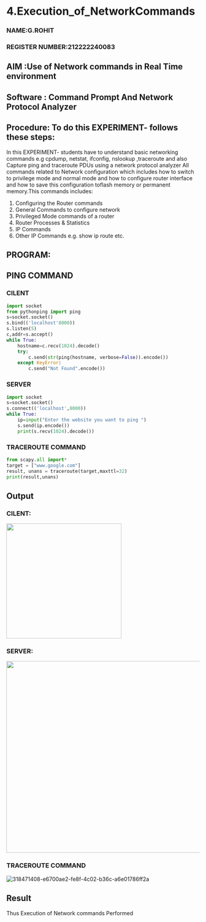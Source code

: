 # 4.Execution_of_NetworkCommands
### NAME:G.ROHIT
### REGISTER NUMBER:212222240083

## AIM :Use of Network commands in Real Time environment
## Software : Command Prompt And Network Protocol Analyzer
## Procedure: To do this EXPERIMENT- follows these steps:
In this EXPERIMENT- students have to understand basic networking commands e.g cpdump, netstat, ifconfig, nslookup ,traceroute and also Capture ping and traceroute PDUs using a network protocol analyzer All commands related to Network configuration which includes how to switch to privilege mode
and normal mode and how to configure router interface and how to save this configuration toflash memory or permanent memory.This commands includes:

1. Configuring the Router commands
2. General Commands to configure network
3. Privileged Mode commands of a router
4. Router Processes & Statistics
5. IP Commands
6. Other IP Commands e.g. show ip route etc.

## PROGRAM:
## PING COMMAND
### CILENT
```python
import socket 
from pythonping import ping 
s=socket.socket() 
s.bind(('localhost'8000)) 
s.listen(5) 
c,addr=s.accept() 
while True: 
    hostname=c.recv(1024).decode() 
    try: 
        c.send(str(ping(hostname, verbose=False)).encode()) 
    except KeyError: 
        c.send("Not Found".encode())
```
### SERVER
```python
import socket 
s=socket.socket() 
s.connect(('localhost',8000)) 
while True: 
    ip=input("Enter the website you want to ping ") 
    s.send(ip.encode()) 
    print(s.recv(1024).decode())
```
### TRACEROUTE COMMAND
```python
from scapy.all import* 
target = ["www.google.com"] 
result, unans = traceroute(target,maxttl=32) 
print(result,unans)
```

## Output
### CILENT:
 <img src="https://github.com/Alfredsec/4.Execution_of_NetworkCommends/assets/120621608/5061d4ae-a9cd-48d0-925b-61cf7eac9b66.type" width="" height="300">


### SERVER:
<img src="https://github.com/Alfredsec/4.Execution_of_NetworkCommends/assets/120621608/36f4b233-8de9-4a9c-8eb9-b6f454813db0.type" width="700" height="500">


### TRACEROUTE COMMAND
![318471408-e6700ae2-fe8f-4c02-b36c-a6e01786ff2a](https://github.com/Alfredsec/4.Execution_of_NetworkCommends/assets/120621608/6d2f8629-8291-4489-9e44-35af3a1f95f3)



## Result
Thus Execution of Network commands Performed 
